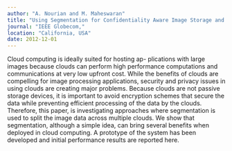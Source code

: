 ```yaml
---
author: "A. Nourian and M. Maheswaran"
title: "Using Segmentation for Confidentiality Aware Image Storage and Retrieval on Clouds"
journal: "IEEE Globecom,"
location: "California, USA"
date: 2012-12-01
---
```

Cloud computing is ideally suited for hosting ap- plications with large images because clouds can perform high performance computations and communications at very low upfront cost. While the benefits of clouds are compelling for image processing applications, security and privacy issues in using clouds are creating major problems. Because clouds are not passive storage devices, it is important to avoid encryption schemes that secure the data while preventing efficient processing of the data by the clouds. Therefore, this paper, is investigating approaches where segmentation is used to split the image data across multiple clouds. We show that segmentation, although a simple idea, can bring several benefits when deployed in cloud computing. A prototype of the system has been developed and initial performance results are reported here.